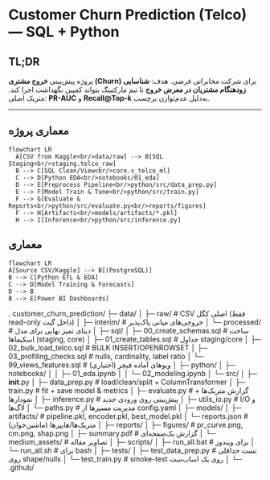 # Customer Churn Prediction (Telco) — SQL + Python

## TL;DR
پروژه پیش‌بینی **خروج مشتری (Churn)** برای شرکت مخابراتی فرضی. هدف: **شناسایی زودهنگام مشتریان در معرض خروج** تا تیم مارکتینگ بتواند کمپین نگهداشت اجرا کند. متریک اصلی: **PR-AUC** و **Recall@Top-k** به‌دلیل عدم‌توازن برچسب.

---

## معماری پروژه

```mermaid
flowchart LR
  A[CSV from Kaggle<br/>data/raw] --> B[SQL Staging<br/>staging.telco_raw]
  B --> C[SQL Clean/View<br/>core.v_telco_ml]
  C --> D[Python EDA<br/>notebooks/01_eda]
  D --> E[Preprocess Pipeline<br/>python/src/data_prep.py]
  E --> F[Model Train & Tune<br/>python/src/train.py]
  F --> G[Evaluate & Reports<br/>python/src/evaluate.py<br/>reports/figures]
  F --> H[Artifacts<br/>models/artifacts/*.pkl]
  H --> I[Inference<br/>python/src/inference.py]
```




## معماری
```mermaid
flowchart LR
A[Source CSV/Kaggle] --> B[(PostgreSQL)]
B --> C[Python ETL & EDA]
C --> D[Model Training & Forecasts]
D --> B
B --> E[Power BI Dashboards]
```

.
customer_churn_prediction/
├─ data/
│  ├─ raw/                       # CSV اصلی کگل (فقط read-only داخل گیت)
│  ├─ interim/                   # خروجی‌های میانی پاک‌پذیر
│  └─ processed/                 # دیتای تمیز نهایی برای مدل
│
├─ sql/
│  ├─ 00_create_schemas.sql      # ساخت اسکیماها (staging, core)
│  ├─ 01_create_tables.sql       # جداول staging/core
│  ├─ 02_bulk_load_telco.sql     # BULK INSERT/OPENROWSET
│  ├─ 03_profiling_checks.sql    # nulls, cardinality, label ratio
│  └─ 99_views_features.sql      # (اختیاری) ویوهای آماده فیچر
│
├─ python/
│  ├─ notebooks/
│  │  ├─ 01_eda.ipynb
│  │  └─ 02_modeling.ipynb
│  └─ src/
│     ├─ __init__.py
│     ├─ data_prep.py            # load/clean/split + ColumnTransformer
│     ├─ train.py                # fit + save model & metrics
│     ├─ evaluate.py             # گزارش متریک‌ها + نمودارها
│     ├─ inference.py            # پیش‌بینی روی ورودی جدید
│     ├─ utils_io.py             # I/O و لاگ‌ها
│     └─ paths.py                # مدیریت مسیرها از config.yaml
│
├─ models/
│  ├─ artifacts/                 # pipeline.pkl, encoder.pkl, best_model.pkl
│  └─ reports.json               # متریک‌ها/هایپرها (ماشین‌خوان)
│
├─ reports/
│  ├─ figures/                   # pr_curve.png, cm.png, shap.png
│  ├─ summary.pdf                # گزارش یک‌صفحه‌ای
│  └─ medium_assets/             # تصاویر مقاله
│
├─ scripts/
│  ├─ run_all.bat                # برای ویندوز
│  └─ run_all.sh                 # برای bash
│
├─ tests/
│  ├─ test_data_prep.py          # تست حداقلی روی shape/nulls
│  └─ test_train.py              # smoke-test روی یک اساب‌ست
│
└─ .github/
 
```

